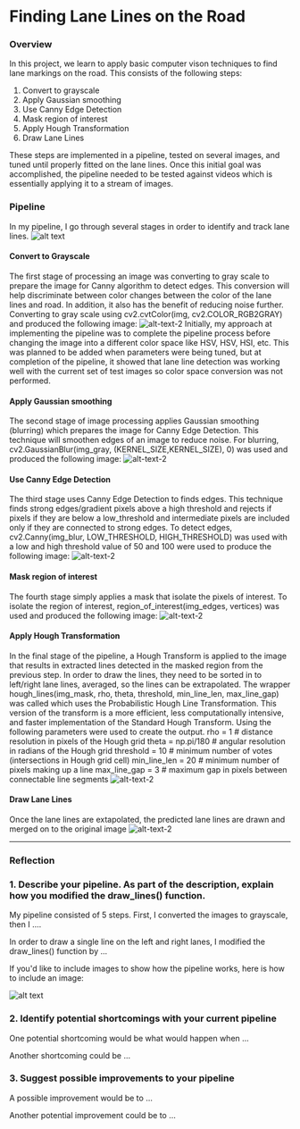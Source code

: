 # **Finding Lane Lines on the Road** 
[//]: # (Image References)

[image1]: ./examples/grayscale.jpg "Grayscale"
[image2]: ./test_images_output/figure_1.png "Grayscale"
### Overview

In this project, we learn to apply basic computer vison techniques to find lane markings on the road. This consists of the following steps:

1. Convert to grayscale
2. Apply Gaussian smoothing
3. Use Canny Edge Detection
4. Mask region of interest
5. Apply Hough Transformation
6. Draw Lane Lines

These steps are implemented in a pipeline, tested on several images, and tuned until properly fitted on the lane lines. Once this initial goal was accomplished, the pipeline needed to be tested against videos which is essentially applying it to a stream of images. 

### Pipeline
In my pipeline, I go through several stages in order to identify and track lane lines.
![alt text][image2]

#### Convert to Grayscale
The first stage of processing an image was converting to gray scale to prepare the image for Canny algorithm to detect edges. This conversion will help discriminate between color changes between the color of the lane lines and road. In addition, it also has the benefit of reducing noise further. Converting to gray scale using cv2.cvtColor(img, cv2.COLOR_RGB2GRAY) and produced the following image:
![alt-text-2](./test_images_output/gray_solidWhiteCurve.jpg "gray_solidWhiteCurve.jpg")
Initially, my approach at implementing the pipeline was to complete the pipeline process before changing the image into a different color space like HSV, HSV, HSI, etc. This was planned to be added when parameters were being tuned, but at completion of the pipeline, it showed that lane line detection was working well with the current set of test images so color space conversion was not performed.

#### Apply Gaussian smoothing
The second stage of image processing applies Gaussian smoothing (blurring) which prepares the image for Canny Edge Detection. This technique will smoothen edges of an image to reduce noise. For blurring, cv2.GaussianBlur(img_gray, (KERNEL_SIZE,KERNEL_SIZE), 0) was used and produced the following image:
![alt-text-2](./test_images_output/blur_solidWhiteCurve.jpg "blur_solidWhiteCurve.jpg")

#### Use Canny Edge Detection
The third stage uses Canny Edge Detection to finds edges. This technique finds strong edges/gradient pixels above a high threshold and rejects if pixels if they are below a low_threshold and intermediate pixels are included only if they are connected to strong edges. To detect edges, cv2.Canny(img_blur, LOW_THRESHOLD, HIGH_THRESHOLD) was used with a low and high threshold value of 50 and 100 were used to produce the following image:
![alt-text-2](./test_images_output/edge_solidWhiteCurve.jpg "edge_solidWhiteCurve.jpg")

#### Mask region of interest
The fourth stage simply applies a mask that isolate the pixels of interest. To isolate the region of interest, region_of_interest(img_edges, vertices) was used and produced the following image:
![alt-text-2](./test_images_output/mask_solidWhiteCurve.jpg "mask_solidWhiteCurve.jpg")

#### Apply Hough Transformation
In the final stage of the pipeline, a Hough Transform is applied to the image that results in extracted lines detected in the masked region from the previous step. In order to draw the lines, they need to be sorted in to left/right lane lines, averaged, so the lines can be extrapolated. The wrapper hough_lines(img_mask, rho, theta, threshold, min_line_len, max_line_gap) was called which uses the Probabilistic Hough Line Transformation. This version of the transform is a more efficient, less computationally intensive, and faster implementation of the Standard Hough Transform. Using the following parameters were used to create the output.
    rho = 1            # distance resolution in pixels of the Hough grid
    theta = np.pi/180  # angular resolution in radians of the Hough grid
    threshold = 10     # minimum number of votes (intersections in Hough grid cell)
    min_line_len = 20  # minimum number of pixels making up a line
    max_line_gap = 3   # maximum gap in pixels between connectable line segments
![alt-text-2](./test_images_output/lines_solidWhiteCurve.jpg "lines_solidWhiteCurve.jpg")

#### Draw Lane Lines
Once the lane lines are extapolated, the predicted lane lines are drawn and merged on to the original image
![alt-text-2](./test_images_output/weighted_solidWhiteCurve.jpg "weighted_solidWhiteCurve.jpg")


---

### Reflection

### 1. Describe your pipeline. As part of the description, explain how you modified the draw_lines() function.

My pipeline consisted of 5 steps. First, I converted the images to grayscale, then I .... 

In order to draw a single line on the left and right lanes, I modified the draw_lines() function by ...

If you'd like to include images to show how the pipeline works, here is how to include an image: 

![alt text][image1]


### 2. Identify potential shortcomings with your current pipeline


One potential shortcoming would be what would happen when ... 

Another shortcoming could be ...


### 3. Suggest possible improvements to your pipeline

A possible improvement would be to ...

Another potential improvement could be to ...
